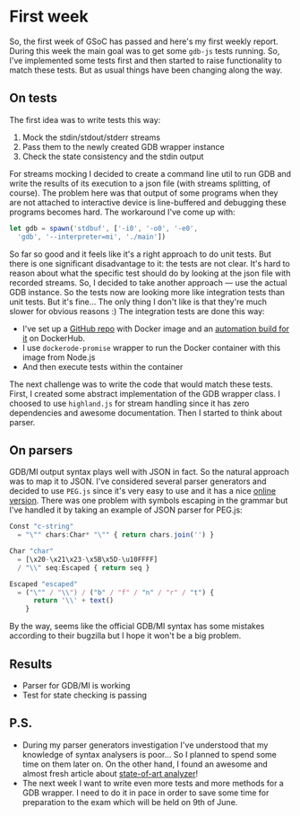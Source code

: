 # First week

So, the first week of GSoC has passed and here's my first weekly report. During this week the main goal was to get some `gdb-js` tests running. So, I've implemented some tests first and then started to raise functionality to match these tests. But as usual things have been changing along the way. 

## On tests

The first idea was to write tests this way: 
1. Mock the stdin/stdout/stderr streams
2. Pass them to the newly created GDB wrapper instance
3. Check the state consistency and the stdin output

For streams mocking I decided to create a command line util to run GDB and write the results of its execution to a json file (with streams splitting, of course). The problem here was that output of some programs when they are not attached to interactive device is line-buffered and debugging these programs becomes hard. The workaround I've come up with:

```javascript
let gdb = spawn('stdbuf', ['-i0', '-o0', '-e0',
  'gdb', '--interpreter=mi', './main'])
```

So far so good and it feels like it's a right approach to do unit tests. But there is one significant disadvantage to it: the tests are not clear. It's hard to reason about what the specific test should do by looking at the json file with recorded streams. So, I decided to take another approach — use the actual GDB instance. So the tests now are looking more like integration tests than unit tests. But it's fine... The only thing I don't like is that they're much slower for obvious reasons :) The integration tests are done this way:
* I've set up a [GitHub repo](https://github.com/baygeldin/gdb-examples) with Docker image and an [automation build for it](https://hub.docker.com/r/baygeldin/gdb-examples/) on DockerHub.
* I use `dockerode-promise` wrapper to run the Docker container with this image from Node.js
* And then execute tests within the container

The next challenge was to write the code that would match these tests. First, I created some abstract implementation of the GDB wrapper class. I choosed to use `highland.js` for stream handling since it has zero dependencies and awesome documentation. Then I started to think about parser.

## On parsers

GDB/MI output syntax plays well with JSON in fact. So the natural approach was to map it to JSON. I've considered several parser generators and decided to use `PEG.js` since it's very easy to use and it has a nice [online version](http://pegjs.org/online). There was one problem with symbols escaping in the grammar but I've handled it by taking an example of JSON parser for PEG.js:

```javascript
Const "c-string"
  = "\"" chars:Char* "\"" { return chars.join('') }

Char "char"
  = [\x20-\x21\x23-\x5B\x5D-\u10FFFF]
  / "\\" seq:Escaped { return seq }

Escaped "escaped"
  = ("\"" / "\\") / ("b" / "f" / "n" / "r" / "t") {
      return '\\' + text()
    }
```

By the way, seems like the official GDB/MI syntax has some mistakes according to their bugzilla but I hope it won't be a big problem.

## Results
* Parser for GDB/MI is working
* Test for state checking is passing

## P.S.
* During my parser generators investigation I've understood that my knowledge of syntax analysers is poor... So I planned to spend some time on them later on. On the other hand, I found an awesome and almost fresh article about [state-of-art analyzer](http://www.antlr.org/papers/allstar-techreport.pdf)!
* The next week I want to write even more tests and more methods for a GDB wrapper. I need to do it in pace in order to save some time for preparation to the exam which will be held on 9th of June.
